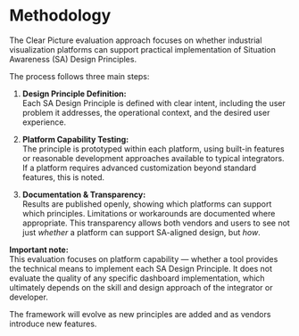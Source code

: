 # Methodology

The Clear Picture evaluation approach focuses on whether industrial visualization platforms can support practical implementation of Situation Awareness (SA) Design Principles.

The process follows three main steps:

1. **Design Principle Definition:**  
Each SA Design Principle is defined with clear intent, including the user problem it addresses, the operational context, and the desired user experience.

2. **Platform Capability Testing:**  
The principle is prototyped within each platform, using built-in features or reasonable development approaches available to typical integrators. If a platform requires advanced customization beyond standard features, this is noted.

3. **Documentation & Transparency:**  
Results are published openly, showing which platforms can support which principles. Limitations or workarounds are documented where appropriate. This transparency allows both vendors and users to see not just *whether* a platform can support SA-aligned design, but *how*.

**Important note:**  
This evaluation focuses on platform capability — whether a tool provides the technical means to implement each SA Design Principle. It does not evaluate the quality of any specific dashboard implementation, which ultimately depends on the skill and design approach of the integrator or developer.

The framework will evolve as new principles are added and as vendors introduce new features.

